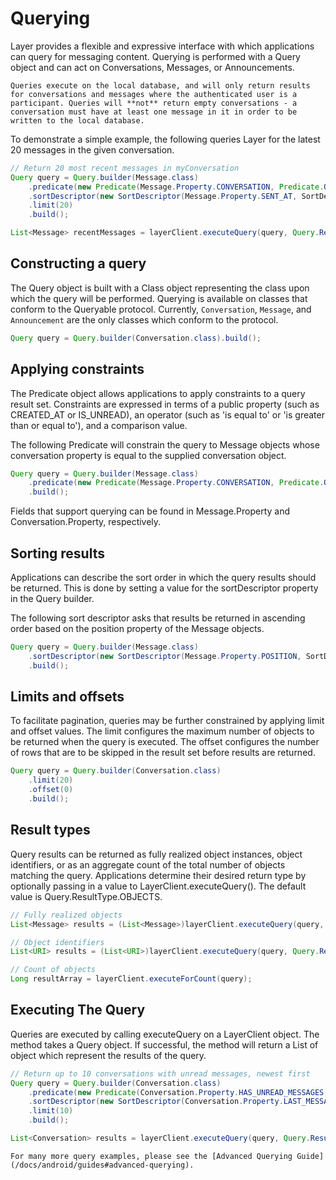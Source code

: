 # Querying
Layer provides a flexible and expressive interface with which applications can query for messaging content. Querying is performed with a Query object and can act on Conversations, Messages, or Announcements.

```emphasis
Queries execute on the local database, and will only return results for conversations and messages where the authenticated user is a participant. Queries will **not** return empty conversations - a conversation must have at least one message in it in order to be written to the local database. 
```

To demonstrate a simple example, the following queries Layer for the latest 20 messages in the given conversation.

```java
// Return 20 most recent messages in myConversation
Query query = Query.builder(Message.class)
    .predicate(new Predicate(Message.Property.CONVERSATION, Predicate.Operator.EQUAL_TO, myConversation))
    .sortDescriptor(new SortDescriptor(Message.Property.SENT_AT, SortDescriptor.Order.DESCENDING))
    .limit(20)
    .build();

List<Message> recentMessages = layerClient.executeQuery(query, Query.ResultType.OBJECTS);
```

## Constructing a query
The Query object is built with a Class object representing the class upon which the query will be performed. Querying is available on classes that conform to the Queryable protocol. Currently, `Conversation`, `Message`, and `Announcement` are the only classes which conform to the protocol.

```java
Query query = Query.builder(Conversation.class).build();
```

## Applying constraints
The Predicate object allows applications to apply constraints to a query result set. Constraints are expressed in terms of a public property (such as CREATED_AT or IS_UNREAD), an operator (such as 'is equal to' or 'is greater than or equal to'), and a comparison value.

The following Predicate will constrain the query to Message objects whose conversation property is equal to the supplied conversation object.

```java
Query query = Query.builder(Message.class)
    .predicate(new Predicate(Message.Property.CONVERSATION, Predicate.Operator.EQUAL_TO, myConversation))
    .build();
```

Fields that support querying can be found in Message.Property and Conversation.Property, respectively.

## Sorting results
Applications can describe the sort order in which the query results should be returned. This is done by setting a value for the sortDescriptor property in the Query builder.

The following sort descriptor asks that results be returned in ascending order based on the position property of the Message objects.

```java
Query query = Query.builder(Message.class)
    .sortDescriptor(new SortDescriptor(Message.Property.POSITION, SortDescriptor.Order.ASCENDING))
    .build();
```

## Limits and offsets
To facilitate pagination, queries may be further constrained by applying limit and offset values. The limit configures the maximum number of objects to be returned when the query is executed. The offset configures the number of rows that are to be skipped in the result set before results are returned.

```java
Query query = Query.builder(Conversation.class)
    .limit(20)
    .offset(0)
    .build();
```

## Result types
Query results can be returned as fully realized object instances, object identifiers, or as an aggregate count of the total number of objects matching the query. Applications determine their desired return type by optionally passing in a value to LayerClient.executeQuery(). The default value is Query.ResultType.OBJECTS.

```java
// Fully realized objects
List<Message> results = (List<Message>)layerClient.executeQuery(query, Query.ResultType.OBJECTS);

// Object identifiers
List<URI> results = (List<URI>)layerClient.executeQuery(query, Query.ResultType.IDENTIFIERS);

// Count of objects
Long resultArray = layerClient.executeForCount(query);
```


## Executing The Query
Queries are executed by calling executeQuery on a LayerClient object. The method takes a Query object. If successful, the method will return a List of object which represent the results of the query.

```java
// Return up to 10 conversations with unread messages, newest first
Query query = Query.builder(Conversation.class)
    .predicate(new Predicate(Conversation.Property.HAS_UNREAD_MESSAGES, Predicate.Operator.EQUAL_TO, true))
    .sortDescriptor(new SortDescriptor(Conversation.Property.LAST_MESSAGE_RECEIVED_AT, SortDescriptor.Order.DESCENDING))
    .limit(10)
    .build();

List<Conversation> results = layerClient.executeQuery(query, Query.ResultType.OBJECTS);
```

```emphasis
For many more query examples, please see the [Advanced Querying Guide](/docs/android/guides#advanced-querying).
```
